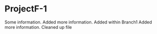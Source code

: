 # ProjectF-1
Some information.
Added more information.
Added within Branch1 
Added more information.
Cleaned up file
 